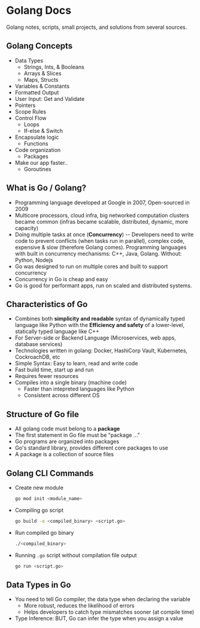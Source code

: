 # Golang Docs

Golang notes, scripts, small projects, and solutions from several sources.

## Golang Concepts

- Data Types
  - Strings, Ints, & Booleans
  - Arrays & Slices
  - Maps, Structs
- Variables & Constants
- Formatted Output
- User Input: Get and Validate
- Pointers
- Scope Rules
- Control Flow
  - Loops
  - If-else & Switch
- Encapsulate logic
  - Functions
- Code organization
  - Packages
- Make our app faster..
  - Goroutines

## What is Go / Golang?

- Programming language developed at Google in 2007, Open-sourced in 2009
- Multicore processors, cloud infra, big networked computation clusters became common (infras became scalable, distributed, dynamic, more capacity)
- Doing multiple tasks at once (**Concurrency**) -- Developers need to write code to prevent conflicts (when tasks run in parallel), complex code, expensive & slow (therefore Golang comes). Programming languages with built in concurrency mechanisms: C++, Java, Golang. Without: Python, Nodejs
- Go was designed to run on multiple cores and built to support concurrency
- Concurrency in Go is cheap and easy
- Go is good for performant apps, run on scaled and distributed systems.

## Characteristics of Go

- Combines both **simplicity and readable** syntax of dynamically typed language like Python with the **Efficiency and safety** of a lower-level, statically typed language like C++
- For Server-side or Backend Language (Microservices, web apps, database services)
- Technologies written in golang: Docker, HashiCorp Vault, Kubernetes, CockroachDB, etc
- Simple Syntax: Easy to learn, read and write code
- Fast build time, start up and run
- Requires fewer resources
- Compiles into a single binary (machine code)
  - Faster than intepreted languages like Python
  - Consistent across different OS

## Structure of Go file

- All golang code must belong to a **package**
- The first statement in Go file must be "package ..."
- Go programs are organized into packages
- Go's standard library, provides different core packages to use
- A package is a collection of source files

## Golang CLI Commands

- Create new module
  ```sh
  go mod init <module_name>
  ```
- Compiling go script
  ```sh
  go build -o <compiled_binary> <script.go>
  ```
- Run compiled go binary
  ```sh
  ./<compiled_binary>
  ```
- Running `.go` script without compilation file output
  ```sh
  go run <script.go>
  ```

## Data Types in Go

- You need to tell Go compiler, the data type when declaring the variable
  - More robust, reduces the likelihood of errors
  - Helps developers to catch type mismatches sooner (at compile time)
- Type Inference: BUT, Go can infer the type when you assign a value
